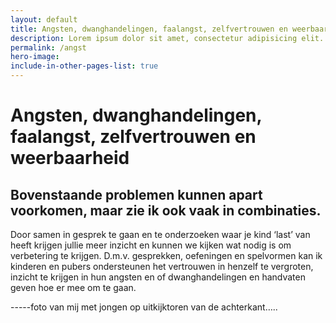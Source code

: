 ```yaml
---
layout: default
title: Angsten, dwanghandelingen, faalangst, zelfvertrouwen en weerbaarheid
description: Lorem ipsum dolor sit amet, consectetur adipisicing elit. Mollitia molestiae molestias hic accusamus consequuntur, fugiat eum vero nam adipisci quibusdam deserunt similique placeat animi, veniam sed. Rem debitis, alias aliquid.
permalink: /angst
hero-image:
include-in-other-pages-list: true
---
```


# Angsten, dwanghandelingen, faalangst, zelfvertrouwen en weerbaarheid

## Bovenstaande problemen kunnen apart voorkomen, maar zie ik ook vaak in combinaties.

Door samen in gesprek te gaan en te onderzoeken waar je kind ‘last’ van heeft krijgen jullie meer inzicht en kunnen we kijken wat nodig is om verbetering te krijgen. D.m.v. gesprekken, oefeningen en spelvormen kan ik kinderen en pubers ondersteunen het vertrouwen in henzelf te vergroten, inzicht te krijgen in hun angsten en of dwanghandelingen en handvaten geven hoe er mee om te gaan.

-----foto van mij met jongen op uitkijktoren van de achterkant…..
